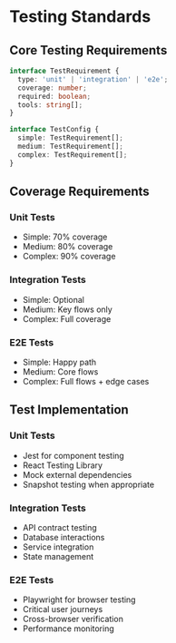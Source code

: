# Testing Standards

## Core Testing Requirements

```typescript
interface TestRequirement {
  type: 'unit' | 'integration' | 'e2e';
  coverage: number;
  required: boolean;
  tools: string[];
}

interface TestConfig {
  simple: TestRequirement[];
  medium: TestRequirement[];
  complex: TestRequirement[];
}
```

## Coverage Requirements

### Unit Tests
- Simple: 70% coverage
- Medium: 80% coverage
- Complex: 90% coverage

### Integration Tests
- Simple: Optional
- Medium: Key flows only
- Complex: Full coverage

### E2E Tests
- Simple: Happy path
- Medium: Core flows
- Complex: Full flows + edge cases

## Test Implementation

### Unit Tests
- Jest for component testing
- React Testing Library
- Mock external dependencies
- Snapshot testing when appropriate

### Integration Tests
- API contract testing
- Database interactions
- Service integration
- State management

### E2E Tests
- Playwright for browser testing
- Critical user journeys
- Cross-browser verification
- Performance monitoring
